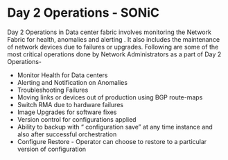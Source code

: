 # Day 2 Operations - SONiC

Day 2 Operations in Data center fabric involves monitoring the Network Fabric for health, anomalies and alerting . It also includes the maintenance of network devices due to failures or upgrades. 
Following are some of the most critical operations done by Network Administrators  as  a part of  Day 2 Operations-


- Monitor Health for Data centers
- Alerting and Notification on Anomalies
- Troubleshooting Failures
- Moving links or devices out of production using BGP route-maps
- Switch RMA due to hardware failures
- Image Upgrades for software fixes
- Version control for configurations applied 
- Ability to backup with “ configuration save” at any time instance and also after successful orchestration 
- Configure Restore - Operator can choose to restore to a particular version of configuration

